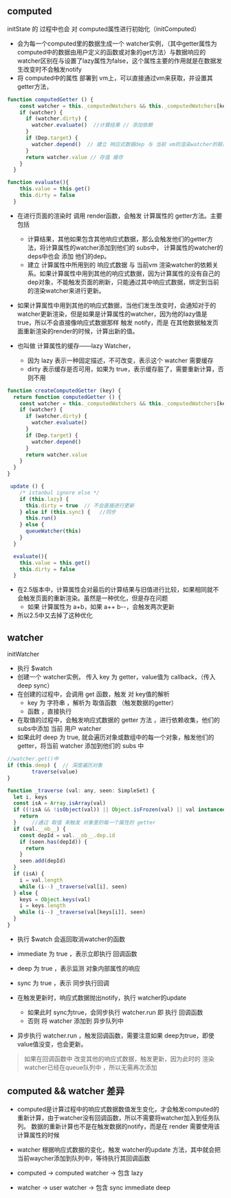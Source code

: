 ## computed
initState 的 过程中也会 对 computed属性进行初始化（initComputed）
* 会为每一个computed里的数据生成一个 watcher实例，（其中getter属性为computed中的数据由用户定义的函数或对象的get方法）与数据响应的watcher区别在与设置了lazy属性为false，这个属性主要的作用就是在数据发生改变时不会触发notify
* 将 computed中的属性 部署到 vm上，可以直接通过vm来获取，并设置其getter方法，
```js
function computedGetter () {
    const watcher = this._computedWatchers && this._computedWatchers[key]
    if (watcher) {
      if (watcher.dirty) {
        watcher.evaluate()  //计算结果 // 添加依赖
      }
      if (Dep.target) {
        watcher.depend()  // 建立 响应式数据dep 与 当前 vm的渲染watcher的联系
      }
      return watcher.value // 存值 缓存
    }
  }

function evaluate(){
    this.value = this.get()
    this.dirty = false
  }
```

* 在进行页面的渲染时 调用 render函数，会触发 计算属性的 getter方法。主要包括
    * 计算结果，其他如果包含其他响应式数据，那么会触发他们的getter方法，将计算属性的watcher添加到他们的 subs中， 计算属性的watcher的deps中也会 添加 他们的dep。
    * 建立 计算属性中所用到的 响应式数据 与 当前vm 渲染watcher的依赖关系。如果计算属性中用到其他的响应式数据，因为计算属性的没有自己的 dep对象，不能触发页面的刷新，只能通过其中响应式数据，绑定到当前的渲染watcher来进行更新。

* 如果计算属性中用到其他的响应式数据，当他们发生改变时，会通知对于的watcher更新渲染，但是如果是计算属性的watcher，因为他的lazy值是true，所以不会直接像响应式数据那样 触发 notify，而是 在其他数据触发页面重新渲染的render的时候，计算出新的值。

* 也叫做 计算属性的缓存——lazy Watcher，
  * 因为 lazy 表示一种固定描述，不可改变，表示这个 watcher 需要缓存
  * dirty 表示缓存是否可用，如果为 true，表示缓存脏了，需要重新计算，否则不用
```js
function createComputedGetter (key) {
  return function computedGetter () {
    const watcher = this._computedWatchers && this._computedWatchers[key]
    if (watcher) {
      if (watcher.dirty) {
        watcher.evaluate()
      }
      if (Dep.target) {
        watcher.depend()
      }
      return watcher.value
    }
  }
}

 update () {
    /* istanbul ignore else */
    if (this.lazy) {
      this.dirty = true  // 不会直接进行更新
    } else if (this.sync) {   //同步
      this.run()
    } else {
      queueWatcher(this)
    }
  }

  evaluate(){
    this.value = this.get()
    this.dirty = false
  }
```

* 在2.5版本中，计算属性会对最后的计算结果与旧值进行比较，如果相同就不会触发页面的重新渲染。虽然是一种优化，但是存在问题
  * 如果 计算属性为 a+b，如果 a++ b--，会触发两次更新
* 所以2.5中又去掉了这种优化

## watcher
 initWatcher 
* 执行 $watch 
* 创建一个 watcher实例， 传入 key 为 getter，value值为 callback，（传入 deep sync）
* 在创建的过程中，会调用 get 函数，触发 对 key值的解析
  * key 为 字符串 ，解析为 取值函数 （触发数据的getter）
  * 函数 ，直接执行
* 在取值的过程中，会触发响应式数据的 getter 方法 ，进行依赖收集，他们的subs中添加 当前 用户 watcher
* 如果此时 deep 为 true, 就会遍历对象或数组中的每一个对象，触发他们的getter，将当前 watcher 添加到他们的 subs 中

```js
//watcher.get()中
if (this.deep) {  // 深度遍历对象
        traverse(value)
}

function _traverse (val: any, seen: SimpleSet) {
  let i, keys
  const isA = Array.isArray(val)
  if ((!isA && !isObject(val)) || Object.isFrozen(val) || val instanceof VNode) {
    return
  }     //通过 取值 来触发 对象里的每一个属性的 getter
  if (val.__ob__) {
    const depId = val.__ob__.dep.id
    if (seen.has(depId)) {
      return
    }
    seen.add(depId)
  }
  if (isA) {
    i = val.length
    while (i--) _traverse(val[i], seen)
  } else {
    keys = Object.keys(val)
    i = keys.length
    while (i--) _traverse(val[keys[i]], seen)
  }
}
```
* 执行 $watch 会返回取消watcher的函数


* immediate 为 true ，表示立即执行 回调函数
* deep 为 true ，表示监测 对象内部属性的响应
* sync 为 true ，表示 同步执行回调 

* 在触发更新时，响应式数据抛出notify，执行 watcher的update
  * 如果此时 sync为true，会同步执行 watcher.run  即 执行 回调函数
  * 否则 将 watcher 添加到 异步队列中

* 异步执行 watcher.run ，触发回调函数，需要注意如果 deep为true，即使 value值没变，也会更新。

> 如果在回调函数中 改变其他的响应式数据，触发更新，因为此时的 渲染watcher已经在queue队列中 ，所以无需再次添加

## computed && watcher 差异
* computed是计算过程中的响应式数据数值发生变化，才会触发computed的重新计算，由于watcher没有回调函数，所以不需要将watcher加入到任务队列。 数据的重新计算也不是在触发数据的notify，而是在 render 需要使用该计算属性的时候
* watcher 根据响应式数据的变化，触发 watcher的update 方法，其中就会把当前waycher添加到队列中，等待执行其回调函数

* computed -> computed watcher -> 包含 lazy
* watcher -> user watcher -> 包含 sync immediate deep